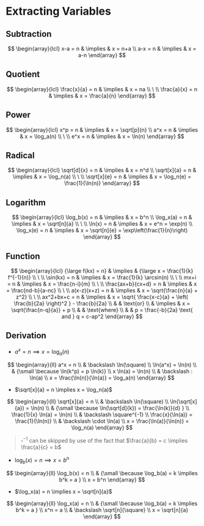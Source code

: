 # Extracting Variables

## Subtraction

$$
\begin{array}{lcl}
x-a = n & \implies & x = n+a
\\
a-x = n & \implies & x = a-n
\end{array}
$$

## Quotient

$$
\begin{array}{lcl}
\frac{x}{a} = n & \implies & x = na
\\
\ 
\\
\frac{a}{x} = n & \implies & x = \frac{a}{n}
\end{array}
$$

## Power

$$
\begin{array}{lcl}
x^p = n & \implies & x = \sqrt[p]{n}
\\
a^x = n & \implies & x = \log_a(n)
\\
\ 
\\
e^x = n & \implies & x = \ln(n)
\end{array}
$$

## Radical

$$
\begin{array}{lcl}
\sqrt[d]{x} = n & \implies & x = n^d
\\
\sqrt[x]{a} = n & \implies & x = \log_n(a)
\\
\ 
\\
\sqrt[x]{e} = n & \implies & x = \log_n(e) = \frac{1}{\ln(n)}
\end{array}
$$

## Logarithm

$$
\begin{array}{lcl}
\log_b(x) = n & \implies & x = b^n
\\
\log_x(a) = n & \implies & x = \sqrt[n]{a}
\\
\ 
\\
\ln(x) = n & \implies & x = e^n = \exp(n)
\\
\log_x(e) = n & \implies & x = \sqrt[n]{e} = \exp\left(\frac{1}{n}\right)
\end{array}
$$

## Function

$$
\begin{array}{lcl}
{\large f(kx) = n} & \implies & {\large x = \frac{1}{k} f^{-1}(n)}
\\
\ 
\\
\sin(kx) = n & \implies & x = \frac{1}{k} \arcsin(n)
\\
\ 
\\
mx+i = n & \implies & x = \frac{n-i}{m}
\\
\ 
\\
\frac{ax+b}{cx+d} = n & \implies & x = \frac{nd-b}{a-nc}
\\
\ 
\\
a(x-z)(x+z) = n & \implies & x = \sqrt{\frac{n}{a} + z^2}
\\
\ 
\\
ax^2+bx+c = n & \implies & x = \sqrt{
 \frac{x-c}{a} + \left(
  \frac{b}{2a}
 \right)^2
} - \frac{b}{2a}
\\
& & \text{or}
\\
& \implies & x = \sqrt{\frac{n-q}{a}} + p
\\
& & \text{where}
\\
& & p = \frac{-b}{2a} \text{ and } q = c-ap^2
\end{array}
$$

## Derivation

- $a^x = n \implies x = \log_a(n)$

$$
\begin{array}{ll}
a^x = n
\\
& \backslash \ln(\square)
\\
\ln(a^x) = \ln(n)
\\
& {\small \because \ln(k^p) = p \ln(k)}
\\
x \ln(a) = \ln(n)
\\
& \backslash : \ln(a)
\\
x = \frac{\ln(n)}{\ln(a)} = \log_a(n)
\end{array}
$$

- $\sqrt[x]{a} = n \implies x = \log_n(a)$

$$
\begin{array}{ll}
\sqrt[x]{a} = n
\\
& \backslash \ln(\square)
\\
\ln(\sqrt[x]{a}) = \ln(n)
\\
& {\small \because \ln(\sqrt[d]{k}) = \frac{\ln(k)}{d} }
\\
\frac{1}{x} \ln(a) = \ln(n)
\\
& \backslash \square^{-1}
\\
\frac{x}{\ln(a)} = \frac{1}{\ln(n)}
\\
& \backslash \cdot \ln(a)
\\
x = \frac{\ln(a)}{\ln(n)} = \log_n(a)
\end{array}
$$

> $\square^{-1}$ can be skipped by use of the fact that $\frac{a}{b} = c \implies \frac{a}{c} = b$

- $\log_b(x) = n \implies x = b^n$

$$
\begin{array}{ll}
\log_b(x) = n
\\
& {\small \because \log_b(a) = k \implies b^k = a }
\\
x = b^n
\end{array}
$$

- $\log_x(a) = n \implies x = \sqrt[n]{a}$

$$
\begin{array}{ll}
\log_x(a) = n
\\
& {\small \because \log_b(a) = k \implies b^k = a }
\\
x^n = a
\\
& \backslash \sqrt[n]{\square}
\\
x = \sqrt[n]{a}
\end{array}
$$
